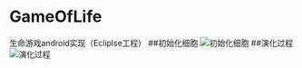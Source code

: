 ﻿# GameOfLife
生命游戏android实现（Ecliplse工程）
##初始化细胞
![初始化细胞](https://img-blog.csdn.net/20180515200617400?watermark/2/text/aHR0cHM6Ly9ibG9nLmNzZG4ubmV0L0xlb25pZGFzX0xp/font/5a6L5L2T/fontsize/400/fill/I0JBQkFCMA==/dissolve/70)
##演化过程
![演化过程](https://img-blog.csdn.net/20180515200631334?watermark/2/text/aHR0cHM6Ly9ibG9nLmNzZG4ubmV0L0xlb25pZGFzX0xp/font/5a6L5L2T/fontsize/400/fill/I0JBQkFCMA==/dissolve/70)